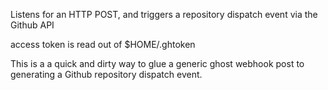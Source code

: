 Listens for an HTTP POST, and triggers a repository dispatch event via the Github API

access token is read out of $HOME/.ghtoken

This is a a quick and dirty way to glue a generic ghost webhook post to generating a Github repository dispatch event.
